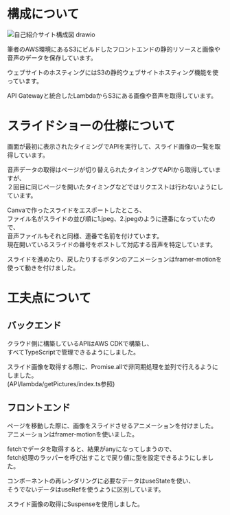 # 構成について

![自己紹介サイト構成図 drawio](https://github.com/user-attachments/assets/b0c68ab0-f0b3-43e3-961e-db4e730f97f4)

筆者のAWS環境にあるS3にビルドしたフロントエンドの静的リソースと画像や音声のデータを保存しています。

ウェブサイトのホスティングにはS3の静的ウェブサイトホスティング機能を使っています。

API Gatewayと統合したLambdaからS3にある画像や音声を取得しています。

# スライドショーの仕様について

画面が最初に表示されたタイミングでAPIを実行して、スライド画像の一覧を取得しています。

音声データの取得はページが切り替えられたタイミングでAPIから取得していますが、<br>
２回目に同じページを開いたタイミングなどではリクエストは行わないようにしています。

Canvaで作ったスライドをエスポートしたところ、<br>
ファイル名がスライドの並び順に1.jpeg、2.jpegのように連番になっていたので、<br>
音声ファイルもそれと同様、連番で名前を付けています。<br>
現在開いているスライドの番号をポストして対応する音声を特定しています。

スライドを進めたり、戻したりするボタンのアニメーションはframer-motionを使って動きを付けました。


# 工夫点について

## バックエンド
クラウド側に構築しているAPIはAWS CDKで構築し、<br>
すべてTypeScriptで管理できるようにしました。

スライド画像を取得する際に、Promise.allで非同期処理を並列で行えるようにしました。<br>
(API/lambda/getPictures/index.ts参照)

## フロントエンド
ページを移動した際に、画像をスライドさせるアニメーションを付けました。<br>
アニメーションはframer-motionを使いました。

fetchでデータを取得すると、結果がanyになってしまうので、<br>
fetch処理のラッパーを呼び出すことで戻り値に型を設定できるようにしました。

コンポーネントの再レンダリングに必要なデータはuseStateを使い、<br>
そうでないデータはuseRefを使うように区別しています。

スライド画像の取得にSuspenseを使用しました。
